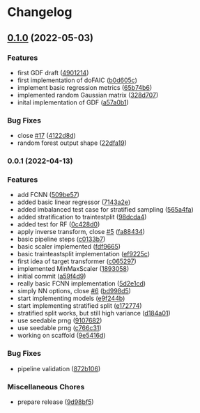 # Changelog

## [0.1.0](https://github.com/mljs/ml-pipe/compare/v0.0.1...v0.1.0) (2022-05-03)


### Features

* first GDF draft ([4901214](https://github.com/mljs/ml-pipe/commit/490121425189d3c13880b12b92cad965926f0f22))
* first implementation of doFAIC ([b0d605c](https://github.com/mljs/ml-pipe/commit/b0d605c577bbc7047f513610268daea3d41ba82b))
* implement basic regression metrics ([65b74b6](https://github.com/mljs/ml-pipe/commit/65b74b6e57d426ae5d3fdf9516845f404eb15d4c))
* implemented random Gaussian matrix ([328d707](https://github.com/mljs/ml-pipe/commit/328d707e8fb304e29503bbaef1f60d7e629cb757))
* inital implementation of GDF ([a57a0b1](https://github.com/mljs/ml-pipe/commit/a57a0b1b7fafbd4d310eebc41a47ab9e0081ae26))


### Bug Fixes

* close [#17](https://github.com/mljs/ml-pipe/issues/17) ([4122d8d](https://github.com/mljs/ml-pipe/commit/4122d8d62a31fb3ad3462e479e0f40787c968353))
* random forest output shape ([22dfa19](https://github.com/mljs/ml-pipe/commit/22dfa19ae39aa1de3e6fcfdb292223c86987f0d6))

### 0.0.1 (2022-04-13)


### Features

* add FCNN ([509be57](https://github.com/mljs/ml-pipe/commit/509be57626a3d0698281f886be85ec4ccdcbfeda))
* added basic linear regressor ([7143a2e](https://github.com/mljs/ml-pipe/commit/7143a2e85b337aa063034dd6ce895a0648e798ee))
* added imbalanced test case for stratified sampling ([565a4fa](https://github.com/mljs/ml-pipe/commit/565a4fa64a28ffcde7917079f1212e5cdb239753))
* added stratification to traintestplit ([98dcda4](https://github.com/mljs/ml-pipe/commit/98dcda4429b26841f0278ce48e6e6d74d06a47b5))
* added test for RF ([0c428d0](https://github.com/mljs/ml-pipe/commit/0c428d0baa1d469a490aa7aea37a5b9b35f98a88))
* apply inverse transform, close [#5](https://github.com/mljs/ml-pipe/issues/5) ([fa88434](https://github.com/mljs/ml-pipe/commit/fa88434ef8771603aa96bb91f3983bc6604bc359))
* basic pipeline steps ([c0133b7](https://github.com/mljs/ml-pipe/commit/c0133b7ed5bd4f3f793394bacccdde2eab0be8ad))
* basic scaler implemented ([fdf9665](https://github.com/mljs/ml-pipe/commit/fdf96652548bdfead7d9cc32f4ffe0f0b06f7559))
* basic trainteastsplit implementation ([ef9225c](https://github.com/mljs/ml-pipe/commit/ef9225c2f238f5012d8d7ac05ecf1638b8c7883d))
* first idea of target transformer ([c065297](https://github.com/mljs/ml-pipe/commit/c065297c5a2755300ff2deddc7bf9e6e109db580))
* implemented MinMaxScaler ([1893058](https://github.com/mljs/ml-pipe/commit/189305832c878c849761b9897d50db917dc22e61))
* initial commit ([a59f4d9](https://github.com/mljs/ml-pipe/commit/a59f4d95f04fcf73c896c523bc30ef543d257c8f))
* really basic FCNN implementation ([5d2e1cd](https://github.com/mljs/ml-pipe/commit/5d2e1cdbd349878bd40a8f75fc99cc176d1306e7))
* simply NN options, close [#6](https://github.com/mljs/ml-pipe/issues/6) ([bd998d5](https://github.com/mljs/ml-pipe/commit/bd998d53d2bf3db435ec002e3216d4cc9fc511cb))
* start implementing models ([e9f244b](https://github.com/mljs/ml-pipe/commit/e9f244b02ad64e091fd7f33d982a9f12352de9cf))
* start implementing stratified split ([e172774](https://github.com/mljs/ml-pipe/commit/e172774070cb8473b52bc84056e762e76afe546f))
* stratified split works, but still high variance ([d184a01](https://github.com/mljs/ml-pipe/commit/d184a01fb356360a5dc4e8ca4b4f3fb4b9e42d69))
* use seedable prng ([9107682](https://github.com/mljs/ml-pipe/commit/91076822c6144ec7a49351521e17a8a9586b20de))
* use seedable prng ([c766c31](https://github.com/mljs/ml-pipe/commit/c766c3175aaa50fce36c7c72251a4b2bb53ed3c3))
* working on scaffold ([9e5416d](https://github.com/mljs/ml-pipe/commit/9e5416db8e7d1519fabbd43bbc3f5de64b90811a))


### Bug Fixes

* pipeline validation ([872b106](https://github.com/mljs/ml-pipe/commit/872b106448f3f247d247ca8659841892c978d127))


### Miscellaneous Chores

* prepare release ([9d98bf5](https://github.com/mljs/ml-pipe/commit/9d98bf594f81ea6c71bfc9d733cce88ff11513d5))
